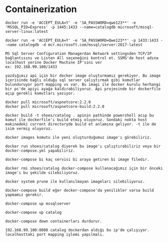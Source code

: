 # Containerization

    docker run -e 'ACCEPT_EULA=Y' -e 'SA_PASSWORD=qwe123**' -e 'MSSQL_PID=Express' -p 1445:1433 --name=catalogdb microsoft/mssql-server-linux:latest

    docker run -e 'ACCEPT_EULA=Y' -e 'SA_PASSWORD=Qwe123**' -p 1433:1433 --name catalogdb -d mcr.microsoft.com/mssql/server:2017-latest

    MS Sql Server Configuration Managerdan Network settingsden TCP/IP bağlantısını ve Listen All seçeneğini kontrol et. SSMS'de host adına localhost yerine Docker Machine IP'sini ver 
    ex: 192.168.99.100/1433 

    yazdığımız api için bir docker image oluşturmamız gerekiyor. Bu image içerisinde bağlı olduğu sql server çalıştırmak gibi komutlar bulunduruyor port mapping vs var. Bu imagi ile docker kurulu herhangi bir pc'de apiyi ayağa kaldırabiliyoruz. Api projesinde bir dockerfile açıp gerekli komutları yazıyor.

    docker pull microsoft/aspnetcore:2.2.0
    docker pull microsoft/aspnetcore-build:2.2.0

    docker build -t shoes/catalog . apinin pathinde powershell acıp bu komut ile dockerfile'ı build etmiş oluyoruz. Sondaki nokta host makinedeki current directoryde build et anlamına geliyor. -t ile de isim vermiş oluyoruz.

    docker images komutu ile yeni oluşturduğumuz image'ı görebiliriz.

    docker run shoes/catalog diyerek bu image'ı çalıştırabiliriz veya bir docker-compose.yml yapabiliriz.

    docker-compose bi kaç servisi bi araya getiren bi image filedır.

    docker rmi shoes/catalog docker-compose kullanacağımız için bir önceki image'ı bu şekilde silebiliyoruz.

    docker system prune ile kullanılmayan imageları silebiliyoruz.

    docker-compose build eğer docker-compose'da yenilikler varsa build yapmamız gerekir.

    docker-compose up mssqlserver

    docker-compose up catalog

    docker-compose down containerları durdurur.

    192.168.99.100:8080 catalog dockerdan aldığı bu ip'de çalışıyor. localhosttaki port mapping işlemi yapılmalı.
